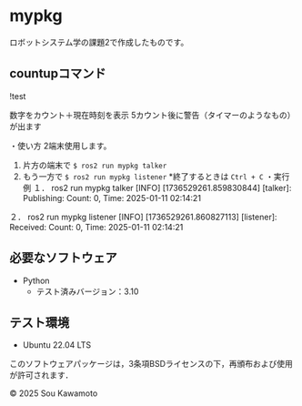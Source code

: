 # mypkg
ロボットシステム学の課題2で作成したものです。

## countupコマンド
!test

数字をカウント＋現在時刻を表示
5カウント後に警告（タイマーのようなもの）が出ます

・使い方
2端末使用します。
1. 片方の端末で `$ ros2 run mypkg talker`
2. もう一方で `$ ros2 run mypkg listener`
*終了するときは `Ctrl + C`
・実行例
１． ros2 run mypkg talker
[INFO] [1736529261.859830844] [talker]: Publishing: Count: 0, Time: 2025-01-11 02:14:21

２． ros2 run mypkg listener
[INFO] [1736529261.860827113] [listener]: Received: Count: 0, Time: 2025-01-11 02:14:21

## 必要なソフトウェア
- Python
  - テスト済みバージョン：3.10

## テスト環境
- Ubuntu 22.04 LTS










このソフトウェアパッケージは，3条項BSDライセンスの下，再頒布および使用が許可されます．

© 2025 Sou Kawamoto
